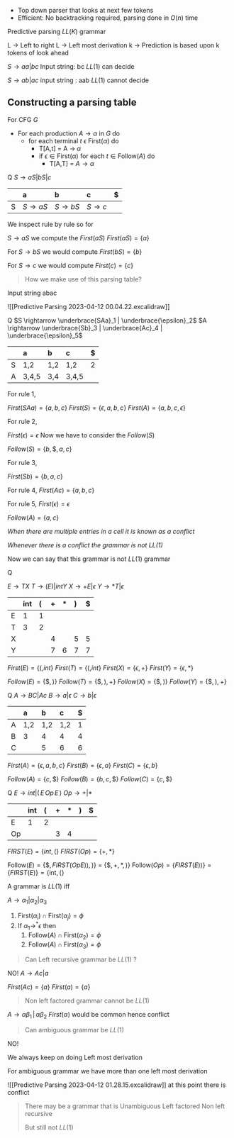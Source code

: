 - Top down parser that looks at next few tokens
- Efficient: No backtracking required, parsing done in $O(n)$ time

Predictive parsing $LL(K)$ grammar

L -> Left to right
L -> Left most derivation
k -> Prediction is based upon k tokens of look ahead


$S \rightarrow aa | bc$
Input string: bc
$LL(1)$ can decide

$S \rightarrow ab | ac$
input string : aab
$LL(1)$ cannot decide


## Constructing a parsing table

For CFG $G$ 

- For each production $A \rightarrow \alpha$ in $G$ do
	- for each terminal $t$ $\epsilon\; \text{First}(\alpha)$ do
		- T[A,t] = A $\rightarrow \; \alpha$
		- if $\epsilon \in \text{First}(\alpha)$ for each $t\in \text{Follow}(A)$ do
			- T[A,T] = $A \rightarrow \alpha$


Q
$S \rightarrow aS | bS| c$

|     | a                 | b                 | c                 | $   |
|:--- |:----------------- |:----------------- |:----------------- | --- |
| S   | $S\rightarrow aS$ | $S\rightarrow bS$ | $S \rightarrow c$ |     | 


We inspect rule by rule 
so for 

$S \rightarrow aS$ we compute the $First(aS)$ 
$First(aS) = \{a\}$

For $S \rightarrow bS$
we would compute $First(bS) = \{b\}$ 

For $S \rightarrow c$
we would compute $First(c) = \{c\}$

> How we make use of this parsing table?

Input string abac

![[Predictive Parsing 2023-04-12 00.04.22.excalidraw]]

Q
$S \rightarrow \underbrace{SAa}_1 | \underbrace{\epsilon}_2$
$A \rightarrow \underbrace{Sb}_3 | \underbrace{Ac}_4 | \underbrace{\epsilon}_5$

|     | a     | b   | c   | $   |
|:--- |:----- |:--- |:--- |:--- |
| S   | 1,2   | 1,2 | 1,2 | 2   |
| A   | 3,4,5 | 3,4 | 3,4,5 |     |

For  rule 1,

$First(SAa) = \{a,b,c\}$
$First(S) = \{\epsilon,a,b,c\}$
$First(A) = \{a,b,c,\epsilon\}$

For rule 2,

$First(\epsilon) = {\epsilon}$
Now we have to consider the $Follow(S)$

$Follow(S) = \{b,\$, a,c\}$

For rule 3,

$First(Sb) = \{b, a,c\}$

For rule 4,
$First(Ac) = \{a,b,c\}$

For rule 5,
$First(\epsilon) = {\epsilon}$

$Follow(A) = \{a,c\}$

*When there are multiple entries in a cell it is known as a conflict*

*Whenever there is a conflict the grammar is not LL(1)*

Now we can say that this grammar is not $LL(1)$ grammar


Q

$E \rightarrow TX$
$T \rightarrow (E) | int Y$
$X \rightarrow +E | \epsilon$
$Y \rightarrow *T | \epsilon$


|     | int | (   | +   | *   | )   | $   |
|:--- |:--- |:--- |:--- |:--- |:--- |:--- |
| E   | 1   | 1   |     |     |     |     |
| T   | 3   | 2   |     |     |     |     |
| X   |     |     | 4   |     | 5   | 5   |
| Y   |     |     | 7   | 6   | 7    | 7   |


$First(E) = \{(,int\}$
$First(T) = \{(,int\}$
$First(X) = \{\epsilon, +\}$
$First(Y) = \{\epsilon, *\}$


$Follow(E) = \{\$,)\}$
$Follow(T) = \{\$,),+\}$
$Follow(X) = \{\$,)\}$
$Follow(Y) = \{\$, ) , +\}$


Q
$A \rightarrow BC | Ac$
$B \rightarrow a | \epsilon$
$C \rightarrow b | \epsilon$

|     | a   | b   | c   | $   |
|:--- |:--- |:--- |:--- |:--- |
| A   | 1,2 | 1,2 | 1,2 | 1   |
| B   | 3   | 4   | 4   | 4   |
| C   |     | 5   | 6   | 6   |

$First(A) = \{\epsilon,a,b,c \}$
$First(B) = \{\epsilon, a \}$ 
$First(C) = \{\epsilon, b \}$ 

$Follow(A) = \{c,\$\}$
$Follow(B) = \{b,c,\$\}$
$Follow(C) = \{c,\$\}$


Q
$E \rightarrow int | (\,E \,Op \,E\,)$
$Op \rightarrow +  | *$

|     | int | (   | +   | *   | )   | $   |
|:--- |:--- |:--- |:--- |:--- |:--- |:--- |
| E   | 1   | 2   |     |     |     |     |
| Op  |     |     | 3   | 4   |     |     |



$FIRST(E) = \{int, (\}$
$FIRST(Op) = \{+,*\}$

$\text{Follow}(E) = \{\$, FIRST(OpE)), )\}$ = $\{\$, +,*, )\}$
$\text{Follow}(Op) = \{FIRST(E))\} = \{FIRST(E) \} = \{\text{int},( \}$ 


A grammar is $LL(1)$ iff

$A \rightarrow \alpha_1 | \alpha_2 | \alpha_3$
1. $\text{First}(\alpha_i) \cap  \text{First}(\alpha_j) = \phi$
2. If $\alpha_1 \rightarrow ^{*} \epsilon$ then
	1.  $\text{Follow}(A) \cap \text{First}(\alpha_2) = \phi$
	2. $\text{Follow}(A) \cap \text{First}(\alpha_3) = \phi$

> Can Left recursive grammar be $LL(1)$ ?

NO!
$A \rightarrow Ac | a$

$First(Ac) = \{a\}$
$First(a) = \{a\}$

> Non left factored grammar cannot be $LL(1)$

$A \rightarrow \alpha \beta_1\,|\, \alpha \beta_2$
$First(\alpha)$ would be common hence conflict

> Can ambiguous grammar be $LL(1)$

NO!

We always keep on doing Left most derivation 

For ambiguous grammar we have more than one left most derivation


![[Predictive Parsing 2023-04-12 01.28.15.excalidraw]]
at this point there is conflict


> There may be a grammar that is
> Unambiguous
> Left factored
> Non left recursive
> 
> But still not $LL(1)$

